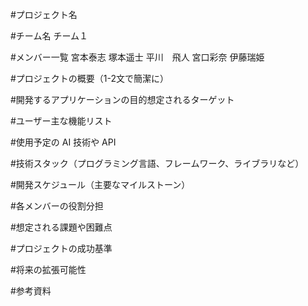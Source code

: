 #プロジェクト名

#チーム名
チーム１

#メンバー一覧
宮本泰志
塚本遥士
平川　飛人
宮口彩奈
伊藤瑞姫

#プロジェクトの概要（1-2文で簡潔に）


#開発するアプリケーションの目的想定されるターゲット

#ユーザー主な機能リスト

#使用予定の AI 技術や API

#技術スタック（プログラミング言語、フレームワーク、ライブラリなど）

#開発スケジュール（主要なマイルストーン）

#各メンバーの役割分担

#想定される課題や困難点

#プロジェクトの成功基準

#将来の拡張可能性

#参考資料
